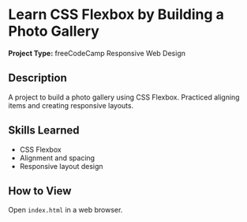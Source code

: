 # Learn CSS Flexbox by Building a Photo Gallery

**Project Type:** freeCodeCamp Responsive Web Design

## Description
A project to build a photo gallery using CSS Flexbox. Practiced aligning items and creating responsive layouts.

## Skills Learned
- CSS Flexbox
- Alignment and spacing
- Responsive layout design

## How to View
Open `index.html` in a web browser.
